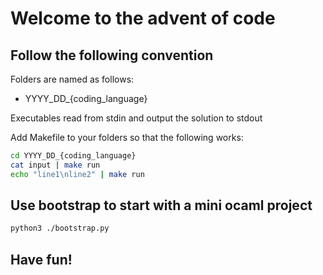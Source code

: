 # Welcome to the advent of code

## Follow the following convention

Folders are named as follows:
- YYYY_DD_{coding_language}

Executables read from stdin and output the solution to stdout

Add Makefile to your folders so that the following works:

```sh
cd YYYY_DD_{coding_language}
cat input | make run
echo "line1\nline2" | make run
```

## Use bootstrap to start with a mini ocaml project

```sh
python3 ./bootstrap.py
```

## Have fun!
